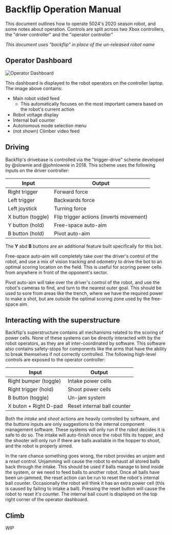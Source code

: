 # Backflip Operation Manual

This document outlines how to operate 5024's 2020 season robot, and some notes about operation. Controls are split across two Xbox controllers, the "driver controller" and the "operator controller" 

*This document uses "backflip" in place of the un-released robot name*

## Operator Dashboard
![Operator Dashboard](https://camo.githubusercontent.com/a333181729568445ae16830c195cdd667e6f7dbc/68747470733a2f2f692e696d6775722e636f6d2f6e5363506868452e706e67)

This dashboard is displayed to the robot operators on the controller laptop. The image above contains:
 - Main robot vided feed
   - This automatically focuses on the most important camera based on the robot's current action
 - Robot voltage display
 - Internal ball counter
 - Autonomous mode selection menu
 - (not shown) Climber video feed

## Driving
Backflip's drivebase is controlled via the "trigger-drive" scheme developed by @slownie and @johnlownie in 2018. This scheme uses the following inputs on the driver controller: 

| Input             | Output                                  |
|-------------------|-----------------------------------------|
| Right trigger     | Forward force                           |
| Left trigger      | Backwards force                         |
| Left joystick     | Turning force                           |
| X button (toggle) | Flip trigger actions (inverts movement) |
| Y button (hold)   | Free-space auto-aim                     |
| B button (hold)   | Pivot auto-aim                          |

The **Y** abd **B** buttons are an additional feature built specifically for this bot. 

Free-space auto-aim will completely take over the driver's control of the robot, and use a mix of vision tracking and odometry to drive the bot to an optimal scoring location on the field. This is useful for scoring power cells from anywhere in front of the opponent's sector. 

Pivot auto-aim will take over the driver's control of the robot, and use the robot's cameras to find, and turn to the nearest outer goal. This should be used to sore from areas like the trench, where we have the required power to make a shot, but are outside the optimal scoring zone used by the free-space aim.

## Interacting with the superstructure

Backflip's superstructure contains all mechanisms related to the scoring of power cells. None of these systems can be directly interacted with by the robot operators, as they are all inter-coordinated by software. This software also contains safety-stops for components like the arms that have the ability to break themselves if not correctly controlled. The following high-level controls are exposed to the operator controller:

| Input                 | Output                      |
|-----------------------|-----------------------------|
| Right bumper (toggle) | Intake power cells          |
| Right trigger (hold)  | Shoot power cells           |
| B button (toggle)     | Un-jam system               |
| X buton + Right D-pad | Reset internal ball counter |

Both the *intake* and *shoot* actions are heavily controlled by software, and the buttons inputs are only suggestions to the internal component management software. These systems will only run if the robot decides it is safe to do so. The intake will auto-finish once the robot fills its hopper, and the shooter will only run if there are balls available in the hopper to shoot, and the robot is properly aimed.

In the rare chance something goes wrong, the robot provides an *unjam* and a *reset* control. Unjamming will cause the robot to exhaust all stored balls back through the intake. This should be used if balls manage to bind inside the system, or we need to feed balls to another robot. Once all balls have been un-jammed, the reset action can be run to reset the robot's internal ball counter. Occasionally the robot will think it has an extra power cell (this is caused by failing to intake a ball). Pressing the reset button will cause the robot to reset it's counter. The internal ball count is displayed on the top right corner of the operator dashboard.

## Climb
*WIP*